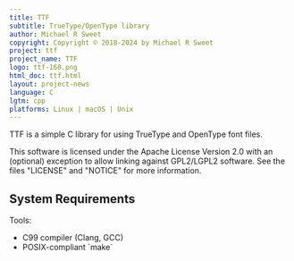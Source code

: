 ```yaml
---
title: TTF
subtitle: TrueType/OpenType library
author: Michael R Sweet
copyright: Copyright © 2018-2024 by Michael R Sweet
project: ttf
project_name: TTF
logo: ttf-160.png
html_doc: ttf.html
layout: project-news
language: C
lgtm: cpp
platforms: Linux | macOS | Unix
---
```


TTF is a simple C library for using TrueType and OpenType font files.

This software is licensed under the Apache License Version 2.0 with an (optional) exception to allow linking against GPL2/LGPL2 software.  See the files "LICENSE" and "NOTICE" for more information.

<div class="border bg20 px-3 py-2">
  <h2>System Requirements</h2>

  <p>Tools:</p>
  <ul>
    <li>C99 compiler (Clang, GCC)</li>
    <li>POSIX-compliant `make`</li>
  </ul>
</div>
